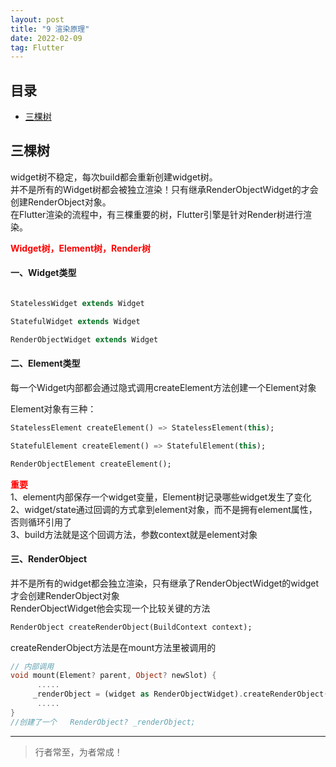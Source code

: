 ```yaml
---
layout: post
title: "9 渲染原理"
date: 2022-02-09
tag: Flutter
---
```



## 目录
- [三棵树](#content1) 




<!-- ************************************************ -->
## <a id="content1">三棵树</a>

widget树不稳定，每次build都会重新创建widget树。    
并不是所有的Widget树都会被独立渲染！只有继承RenderObjectWidget的才会创建RenderObject对象。     
在Flutter渲染的流程中，有三棵重要的树，Flutter引擎是针对Render树进行渲染。 

<span style="color:red;font-weight:bold;">Widget树，Element树，Render树</span>   

#### **一、Widget类型**

```dart

StatelessWidget extends Widget

StatefulWidget extends Widget

RenderObjectWidget extends Widget
```




#### **二、Element类型**

每一个Widget内部都会通过隐式调用createElement方法创建一个Element对象     

Element对象有三种：    

```dart
StatelessElement createElement() => StatelessElement(this);

StatefulElement createElement() => StatefulElement(this);

RenderObjectElement createElement();
```

<span style="color:red;font-weight:bold;">重要</span>     
1、element内部保存一个widget变量，Element树记录哪些widget发生了变化    
2、widget/state通过回调的方式拿到element对象，而不是拥有element属性，否则循环引用了  
3、build方法就是这个回调方法，参数context就是element对象           


#### **三、RenderObject**    

并不是所有的widget都会独立渲染，只有继承了RenderObjectWidget的widget才会创建RenderObject对象      
RenderObjectWidget他会实现一个比较关键的方法

```dart
RenderObject createRenderObject(BuildContext context);
```

createRenderObject方法是在mount方法里被调用的    
```dart
// 内部调用
void mount(Element? parent, Object? newSlot) {
      .....
     _renderObject = (widget as RenderObjectWidget).createRenderObject(this);
      .....
}
//创建了一个   RenderObject? _renderObject;
```




----------
>  行者常至，为者常成！


